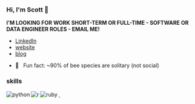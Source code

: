 ### Hi, I'm Scott 👋 

**I'M LOOKING FOR WORK SHORT-TERM OR FULL-TIME - SOFTWARE OR DATA ENGINEER ROLES - EMAIL ME!**

- [LinkedIn](https://www.linkedin.com/in/scott-a-chamberlain/)
- [website](https://scottchamberlain.info)
- [blog](https://recology.info/)
<!--- - mastodon - [@sckottie@fosstodon.org](https://fosstodon.org/@sckottie) -->
- 🐝 &nbsp; Fun fact: ~90% of bee species are solitary (not social)

### skills
<img align="left" alt="python" src="https://img.shields.io/badge/python-%2314354C.svg?style=for-the-badge&logo=python&logoColor=white" />
<img align="left" alt="r" src="https://img.shields.io/badge/r-%2314354C.svg?style=for-the-badge&logo=r&logoColor=white" />
<img align="left" alt="ruby" src="https://img.shields.io/badge/ruby-%2314354C.svg?style=for-the-badge&logo=ruby&logoColor=white" />

<a rel="me" href="https://fosstodon.org/@sckottie">&nbsp;</a>
